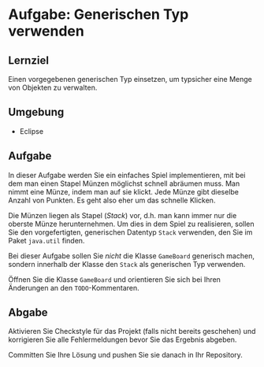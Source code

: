 # Aufgabe: Generischen Typ verwenden

## Lernziel

Einen vorgegebenen generischen Typ einsetzen, um typsicher eine Menge von Objekten zu verwalten.


## Umgebung

  * Eclipse


## Aufgabe

In dieser Aufgabe werden Sie ein einfaches Spiel implementieren, mit bei dem man einen Stapel Münzen möglichst schnell abräumen muss. Man nimmt eine Münze, indem man auf sie klickt. Jede Münze gibt dieselbe Anzahl von Punkten. Es geht also eher um das schnelle Klicken.

Die Münzen liegen als Stapel (_Stack_) vor, d.h. man kann immer nur die oberste Münze herunternehmen. Um dies in dem Spiel zu realisieren, sollen Sie den vorgefertigten, generischen Datentyp `Stack` verwenden, den Sie im Paket `java.util` finden.

Bei dieser Aufgabe sollen Sie _nicht_ die Klasse `GameBoard` generisch machen, sondern innerhalb der Klasse den `Stack` als generischen Typ verwenden.

Öffnen Sie die Klasse `GameBoard` und orientieren Sie sich bei Ihren Änderungen an den  `TODO`-Kommentaren.


## Abgabe

Aktivieren Sie Checkstyle für das Projekt (falls nicht bereits geschehen) und korrigieren Sie alle Fehlermeldungen bevor Sie das Ergebnis abgeben.

Committen Sie Ihre Lösung und pushen Sie sie danach in Ihr Repository.
